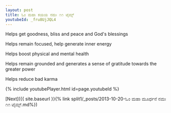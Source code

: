 ```yaml
---
layout: post
title: ಓಂ ಮಹಾ ಕಯಯ ನಮಃ ೧೧ ಟೈಮ್ಸ್
youtubeId: _fru8UjJQL4
---
```

 
 
Helps get goodness, bliss and peace and God's blessings
 
Helps remain focused, help generate inner energy 
 
Helps boost physical and mental health 
 
Helps remain grounded and generates a sense of gratitude towards the greater power 
 
Helps reduce bad karma
 
 
 
 


{% include youtubePlayer.html id=page.youtubeId %}
 
[Next]({{ site.baseurl }}{% link  split1/_posts/2013-10-20-ಓಂ ಮಹಾ ಮೂರ್ಧನೆ ನಮಃ ೧೧ ಟೈಮ್ಸ್.md%})
 
